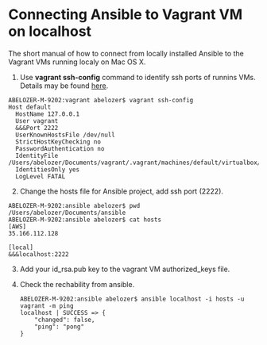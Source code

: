 # Connecting Ansible to Vagrant VM on localhost

The short manual of how to connect from locally installed Ansible to the Vagrant VMs running localy on Mac OS X.

1. Use **vagrant ssh-config** command to identify ssh ports of runnins VMs. Details may be found [here](http://automation.ipspace.net/Example:Creating_Ansible_Inventory_from_Vagrant_SSH_Configuration).
```
ABELOZER-M-9202:vagrant abelozer$ vagrant ssh-config
Host default
  HostName 127.0.0.1
  User vagrant
  &&&Port 2222
  UserKnownHostsFile /dev/null
  StrictHostKeyChecking no
  PasswordAuthentication no
  IdentityFile /Users/abelozer/Documents/vagrant/.vagrant/machines/default/virtualbox/private_key
  IdentitiesOnly yes
  LogLevel FATAL
```

2. Change the hosts file for Ansible project, add ssh port (2222).

```
ABELOZER-M-9202:ansible abelozer$ pwd
/Users/abelozer/Documents/ansible
ABELOZER-M-9202:ansible abelozer$ cat hosts
[AWS]
35.166.112.128

[local]
&&&localhost:2222
```

3. Add your id_rsa.pub key to the vagrant VM authorized_keys file.
4. Check the rechability from ansible.

    ```
    ABELOZER-M-9202:ansible abelozer$ ansible localhost -i hosts -u vagrant -m ping
    localhost | SUCCESS => {
        "changed": false,
        "ping": "pong"
    }
    ```
